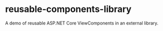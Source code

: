 # reusable-components-library
A demo of reusable ASP.NET Core ViewComponents in an external library.
